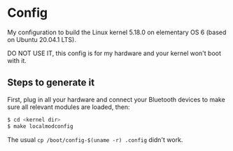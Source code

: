# Config

My configuration to build the Linux kernel 5.18.0 on elementary OS 6 (based on Ubuntu 20.04.1 LTS).

DO NOT USE IT, this config is for my hardware and your kernel won't boot with it.


## Steps to generate it

First, plug in all your hardware and connect your Bluetooth devices to make sure all relevant
modules are loaded, then:

```bash
$ cd <kernel dir>
$ make localmodconfig
```

The usual `cp /boot/config-$(uname -r) .config` didn't work.

